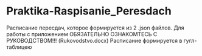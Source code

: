 # Praktika-Raspisanie_Peresdach
Расписание пересдач, которое формируется из 2 .json файлов. 
Для работы с приложением ОБЯЗАТЕЛЬНО ОЗНАКОМТЕСЬ С РУКОВОДСТВОМ!!! (Rukovodstvo.docx) 
Расписание формируется в гугл-таблицею
